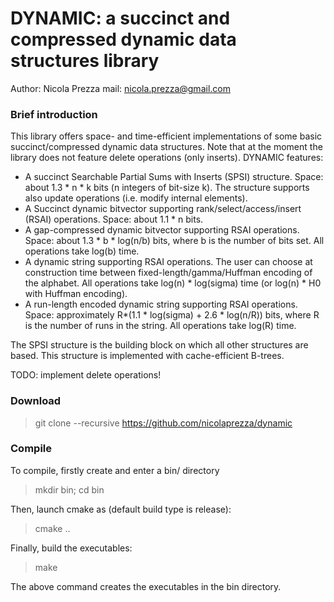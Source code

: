 DYNAMIC: a succinct and compressed dynamic data structures library
===============
Author: Nicola Prezza
mail: nicola.prezza@gmail.com

### Brief introduction

This library offers space- and time-efficient implementations of some basic succinct/compressed dynamic data structures. Note that at the moment the library does not feature delete operations (only inserts). DYNAMIC features:

- A succinct Searchable Partial Sums with Inserts (SPSI) structure. Space: about 1.3 * n * k bits (n integers of bit-size k). The structure supports also update operations (i.e. modify internal elements).
- A Succinct dynamic bitvector supporting rank/select/access/insert (RSAI) operations. Space: about 1.1 * n bits.
- A gap-compressed dynamic bitvector supporting RSAI operations. Space: about 1.3 * b * log(n/b) bits,  where b is the number of bits set. All operations take log(b) time.
- A dynamic string supporting RSAI operations. The user can choose at construction time between fixed-length/gamma/Huffman encoding of the alphabet. All operations take log(n) * log(sigma) time (or log(n) * H0 with Huffman encoding).
- A run-length encoded dynamic string supporting RSAI operations. Space: approximately R*(1.1 * log(sigma) + 2.6 * log(n/R)) bits, where R is the number of runs in the string. All operations take log(R) time.

The SPSI structure is the building block on which all other structures are based. This structure is implemented with cache-efficient B-trees.

TODO: implement delete operations!

### Download

> git clone --recursive https://github.com/nicolaprezza/dynamic

### Compile

To compile, firstly create and enter a bin/ directory

> mkdir bin; cd bin

Then, launch cmake as (default build type is release):

> cmake ..

Finally, build the executables:

> make

The above command creates the executables in the bin directory.
